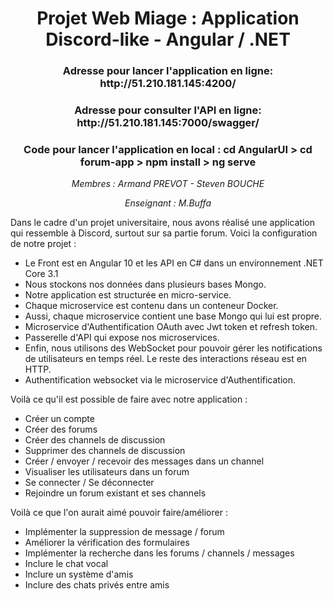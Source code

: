 <h1 align="center"> Projet Web Miage  : Application Discord-like - Angular / .NET</h1>

<h3 align="center"> Adresse pour lancer l'application en ligne: <strong> http://51.210.181.145:4200/ </strong> </h3>
<h3 align="center"> Adresse pour consulter l'API en ligne: <strong> http://51.210.181.145:7000/swagger/ </strong> </h3>
<h3 align="center"> Code pour lancer l'application en local : <strong> cd AngularUI > cd forum-app > npm install > ng serve</strong>

</h3>

<p align="center"><i>Membres : Armand PREVOT - Steven BOUCHE</i></p>
<p align="center"><i>Enseignant : M.Buffa </i></p>

Dans le cadre d'un projet universitaire, nous avons réalisé une application qui ressemble à Discord, surtout sur sa partie forum. Voici la configuration de notre projet :

<ul>
  <li>Le Front est en Angular 10 et les API en C# dans un environnement .NET Core 3.1</li>
  <li>Nous stockons nos données dans plusieurs bases Mongo.</li>
  <li>Notre application est structurée en micro-service.</li>
  <li>Chaque microservice est contenu dans un conteneur Docker.</li>
  <li>Aussi, chaque microservice contient une base Mongo qui lui est propre.</li>
  <li>Microservice d'Authentification OAuth avec Jwt token et refresh token.</li>
  <li>Passerelle d'API qui expose nos microservices.</li>
  <li>Enfin, nous utilisons des WebSocket pour pouvoir gérer les notifications de utilisateurs en temps réel. Le reste des interactions réseau est en HTTP.</li>
  <li>Authentification websocket via le microservice d'Authentification.</li>
</ul>

Voilà ce qu'il est possible de faire avec notre application :
  - Créer un compte
  - Créer des forums
  - Créer des channels de discussion
  - Supprimer des channels de discussion 
  - Créer / envoyer / recevoir des messages dans un channel
  - Visualiser les utilisateurs dans un forum
  - Se connecter / Se déconnecter
  - Rejoindre un forum existant et ses channels
 
 Voilà ce que l'on aurait aimé pouvoir faire/améliorer :
  - Implémenter la suppression de message / forum
  - Améliorer la vérification des formulaires
  - Implémenter la recherche dans les forums / channels / messages
  - Inclure le chat vocal
  - Inclure un système d'amis
  - Inclure des chats privés entre amis
